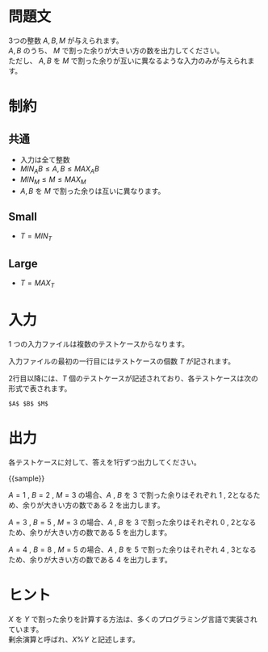 # 問題文
3つの整数 $A,B,M$ が与えられます。  
$A,B$ のうち、 $M$ で割った余りが大きい方の数を出力してください。  
ただし、 $A,B$ を $M$ で割った余りが互いに異なるような入力のみが与えられます。  

# 制約
## 共通
* 入力は全て整数
* ${{MIN_AB}} \leq A,B \leq {{MAX_AB}}$  
* ${{MIN_M}} \leq M \leq {{MAX_M}}$  
* $A,B$ を $M$ で割った余りは互いに異なります。

## Small
* $T={{MIN_T}}$

## Large
* $T={{MAX_T}}$  

# 入力
1 つの入力ファイルは複数のテストケースからなります。

入力ファイルの最初の一行目にはテストケースの個数 $T$ が記されます。

2行目以降には、$T$ 個のテストケースが記述されており、各テストケースは次の形式で表されます。
```
$A$ $B$ $M$
```

# 出力
各テストケースに対して、答えを1行ずつ出力してください。

{{sample}}

$A=1$ , $B=2$ , $M=3$ の場合、$A$ , $B$ を $3$ で割った余りはそれぞれ $1$ , $2$となるため、余りが大きい方の数である $2$ を出力します。  

$A=3$ , $B=5$ , $M=3$ の場合、$A$ , $B$ を $3$ で割った余りはそれぞれ $0$ , $2$となるため、余りが大きい方の数である $5$ を出力します。 

$A=4$ , $B=8$ , $M=5$ の場合、$A$ , $B$ を $5$ で割った余りはそれぞれ $4$ , $3$となるため、余りが大きい方の数である $4$ を出力します。 


# ヒント 
$X$ を $Y$ で割った余りを計算する方法は、多くのプログラミング言語で実装されています。  
剰余演算と呼ばれ、$X \% Y$ と記述します。
